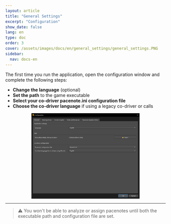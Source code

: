 ```yaml
---
layout: article
title: "General Settings"
excerpt: "Configuration"
show_date: false
lang: en
type: doc
order: 3
cover: /assets/images/docs/en/general_settings/general_settings.PNG
sidebar:
  nav: docs-en
---
```


The first time you run the application, open the configuration window and complete the following steps:

- **Change the language** (optional)
- **Set the path** to the game executable
- **Select your co-driver pacenote.ini configuration file**
- **Choose the co-driver language** if using a legacy co-driver or calls

<div class="cell cell--12 cell--md-6">
  <figure>
    <a data-gallery href="/assets/images/docs/en/general_settings/general_settings.PNG">
      <img src="/assets/images/docs/en/general_settings/general_settings.PNG" style="display: block; margin: 0 auto; max-width: 80%;" alt="General Settings" />
    </a>
  </figure>
</div>

---

> ⚠️ You won't be able to analyze or assign pacenotes until both the executable path and configuration file are set.
